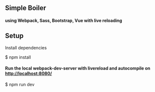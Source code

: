 ## Simple Boiler 
#### using Webpack, Sass, Bootstrap, Vue with live reloading

## Setup

Install dependencies

$ npm install

#### Run the local webpack-dev-server with livereload and autocompile on [http://localhost:8080/](http://localhost:8080/)

$ npm run dev
